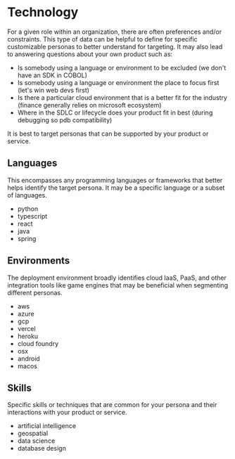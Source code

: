 
# Technology

For a given role within an organization, there are often preferences and/or constraints. This type of data can be helpful to define for specific customizable personas to better understand for targeting. It may also lead to answering questions about your own product such as:

- Is somebody using a language or environment to be excluded (we don't have an SDK in COBOL)
- Is somebody using a language or environment the place to focus first (let's win web devs first)
- Is there a particular cloud environment that is a better fit for the industry (finance generally relies on microsoft ecosystem)
- Where in the SDLC or lifecycle does your product fit in best (during debugging so pdb compatibility)

It is best to target personas that can be supported by your product or service.

## Languages

This encompasses any programming languages or frameworks that better helps identify the target persona. It may be a specific language or a subset of languages.

- python
- typescript
- react
- java
- spring

## Environments

The deployment environment broadly identifies cloud IaaS, PaaS, and other integration tools like game engines that may be beneficial when segmenting different personas.

- aws
- azure
- gcp
- vercel
- heroku
- cloud foundry
- osx
- android
- macos

## Skills

Specific skills or techniques that are common for your persona and their interactions with your product or service.

- artificial intelligence
- geospatial
- data science
- database design




